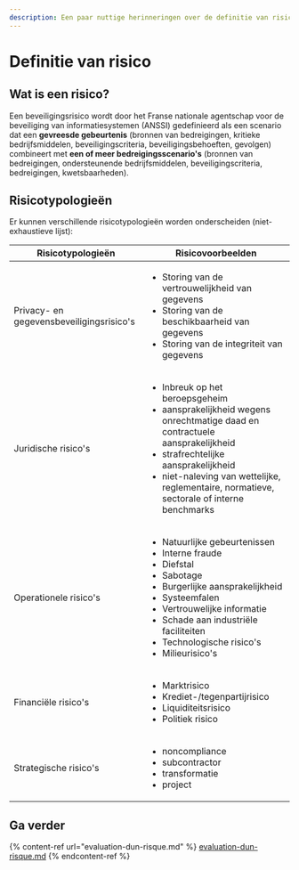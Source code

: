 ```yaml
---
description: Een paar nuttige herinneringen over de definitie van risico.
---
```


# Definitie van risico

## Wat is een risico?

Een beveiligingsrisico wordt door het Franse nationale agentschap voor de beveiliging van informatiesystemen (ANSSI) gedefinieerd als een scenario dat een **gevreesde gebeurtenis** (bronnen van bedreigingen, kritieke bedrijfsmiddelen, beveiligingscriteria, beveiligingsbehoeften, gevolgen) combineert met **een of meer bedreigingsscenario's** (bronnen van bedreigingen, ondersteunende bedrijfsmiddelen, beveiligingscriteria, bedreigingen, kwetsbaarheden).

## Risicotypologieën

Er kunnen verschillende risicotypologieën worden onderscheiden (niet-exhaustieve lijst):&#x20;

| Risicotypologieën | Risicovoorbeelden |
| ------------------------------------------------------------ | ----------------------------------------------------------------------------------------------------------------------------------------------------------------------------------------------------------------------------------------------------------------------------------------------------------------------------- |
| Privacy- en gegevensbeveiligingsrisico's | <p></p><ul><li>Storing van de vertrouwelijkheid van gegevens</li><li>Storing van de beschikbaarheid van gegevens</li><li>Storing van de integriteit van gegevens</li></ul> |
| Juridische risico's | <p></p><ul><li>Inbreuk op het beroepsgeheim</li><li>aansprakelijkheid wegens onrechtmatige daad en contractuele aansprakelijkheid</li><li>strafrechtelijke aansprakelijkheid</li><li>niet-naleving van wettelijke, reglementaire, normatieve, sectorale of interne benchmarks</li></ul> |
| Operationele risico's | <p></p><ul><li>Natuurlijke gebeurtenissen</li><li>Interne fraude</li><li>Diefstal</li><li>Sabotage</li><li>Burgerlijke aansprakelijkheid</li><li>Systeemfalen</li><li>Vertrouwelijke informatie</li><li>Schade aan industriële faciliteiten</li><li>Technologische risico's</li><li>Milieurisico's</li></ul> |
| Financiële risico's | <ul><li>Marktrisico</li><li>Krediet-/tegenpartijrisico</li><li>Liquiditeitsrisico</li><li>Politiek risico</li></ul> |
| Strategische risico's | <ul><li>noncompliance</li><li>subcontractor</li><li>transformatie</li><li>project</li></ul>

## Ga verder

{% content-ref url="evaluation-dun-risque.md" %}
[evaluation-dun-risque.md](evaluation-dun-risque.md)
{% endcontent-ref %}